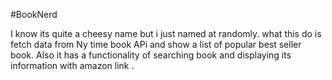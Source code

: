 #BookNerd

I know its quite a cheesy name but i just named at randomly.
what this do is fetch data from Ny time book APi and show a list of popular best seller book.
Also it has a functionality of searching book and displaying its information with amazon link .
